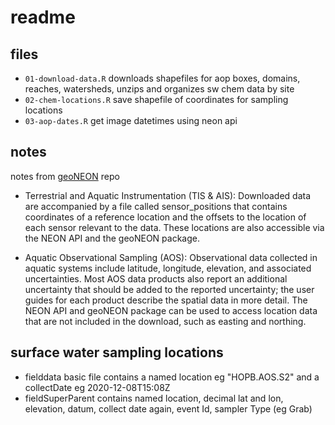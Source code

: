 # readme

## files

* `01-download-data.R` downloads shapefiles for aop boxes, domains, reaches, watersheds,
unzips and organizes sw chem data by site
* `02-chem-locations.R` save shapefile of coordinates for sampling locations
* `03-aop-dates.R` get image datetimes using neon api

## notes 

notes from [geoNEON](https://github.com/NEONScience/NEON-geolocation/tree/master/geoNEON) repo

* Terrestrial and Aquatic Instrumentation (TIS & AIS): Downloaded data are accompanied by a file called sensor_positions that contains coordinates of a reference location and the offsets to the location of each sensor relevant to the data. These locations are also accessible via the NEON API and the geoNEON package.

* Aquatic Observational Sampling (AOS): Observational data collected in aquatic systems include latitude, longitude, elevation, and associated uncertainties. Most AOS data products also report an additional uncertainty that should be added to the reported uncertainty; the user guides for each product describe the spatial data in more detail. The NEON API and geoNEON package can be used to access location data that are not included in the download, such as easting and northing.

## surface water sampling locations 

* fielddata basic file contains a named location eg "HOPB.AOS.S2" and a collectDate eg 2020-12-08T15:08Z
* fieldSuperParent contains named location, decimal lat and lon, elevation, datum, collect date again, event Id, sampler Type (eg Grab)
